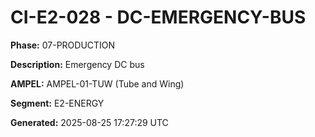 # CI-E2-028 - DC-EMERGENCY-BUS

**Phase:** 07-PRODUCTION

**Description:** Emergency DC bus

**AMPEL:** AMPEL-01-TUW (Tube and Wing)

**Segment:** E2-ENERGY

**Generated:** 2025-08-25 17:27:29 UTC
